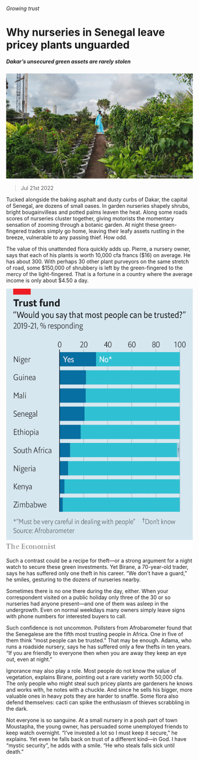 ###### Growing trust

# Why nurseries in Senegal leave pricey plants unguarded 

##### Dakar’s unsecured green assets are rarely stolen 

![image](images/20220723_MAP002.jpg) 

> Jul 21st 2022 

Tucked alongside the baking asphalt and dusty curbs of Dakar, the capital of Senegal, are dozens of small oases. In garden nurseries shapely shrubs, bright bougainvilleas and potted palms leaven the heat. Along some roads scores of nurseries cluster together, giving motorists the momentary sensation of zooming through a botanic garden. At night these green-fingered traders simply go home, leaving their leafy assets rustling in the breeze, vulnerable to any passing thief. How odd. 

The value of this unattended flora quickly adds up. Pierre, a nursery owner, says that each of his plants is worth 10,000 cfa francs ($16) on average. He has about 300. With perhaps 30 other plant purveyors on the same stretch of road, some $150,000 of shrubbery is left by the green-fingered to the mercy of the light-fingered. That is a fortune in a country where the average income is only about $4.50 a day.

![image](images/20220723_MAC248.png) 


Such a contrast could be a recipe for theft—or a strong argument for a night watch to secure these green investments. Yet Birane, a 70-year-old trader, says he has suffered only one theft in his career. “We don’t have a guard,” he smiles, gesturing to the dozens of nurseries nearby. 

Sometimes there is no one there during the day, either. When your correspondent visited on a public holiday only three of the 30 or so nurseries had anyone present—and one of them was asleep in the undergrowth. Even on normal weekdays many owners simply leave signs with phone numbers for interested buyers to call. 

Such confidence is not uncommon. Pollsters from Afrobarometer found that the Senegalese are the fifth most trusting people in Africa. One in five of them think “most people can be trusted.” That may be enough. Adama, who runs a roadside nursery, says he has suffered only a few thefts in ten years. “If you are friendly to everyone then when you are away they keep an eye out, even at night.”

Ignorance may also play a role. Most people do not know the value of vegetation, explains Birane, pointing out a rare variety worth 50,000 cfa. The only people who might steal such pricey plants are gardeners he knows and works with, he notes with a chuckle. And since he sells his bigger, more valuable ones in heavy pots they are harder to snaffle. Some flora also defend themselves: cacti can spike the enthusiasm of thieves scrabbling in the dark. 

Not everyone is so sanguine. At a small nursery in a posh part of town Moustapha, the young owner, has persuaded some unemployed friends to keep watch overnight. “I’ve invested a lot so I must keep it secure,” he explains. Yet even he falls back on trust of a different kind—in God. I have “mystic security”, he adds with a smile. “He who steals falls sick until death.”

